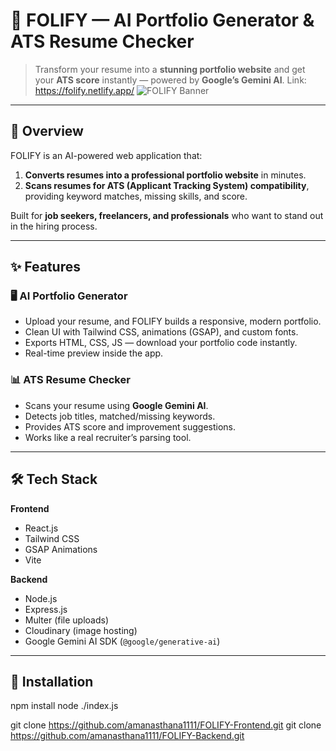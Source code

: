 # 🌟 FOLIFY — AI Portfolio Generator & ATS Resume Checker

> Transform your resume into a **stunning portfolio website** and get your **ATS score** instantly — powered by **Google’s Gemini AI**.
Link: https://folify.netlify.app/
![FOLIFY Banner](https://i.ibb.co/gpJXs27/yash2.jpg)

---

## 🚀 Overview
FOLIFY is an AI-powered web application that:
1. **Converts resumes into a professional portfolio website** in minutes.
2. **Scans resumes for ATS (Applicant Tracking System) compatibility**, providing keyword matches, missing skills, and score.

Built for **job seekers, freelancers, and professionals** who want to stand out in the hiring process.

---

## ✨ Features

### 🖥️ AI Portfolio Generator
- Upload your resume, and FOLIFY builds a responsive, modern portfolio.
- Clean UI with Tailwind CSS, animations (GSAP), and custom fonts.
- Exports HTML, CSS, JS — download your portfolio code instantly.
- Real-time preview inside the app.

### 📊 ATS Resume Checker
- Scans your resume using **Google Gemini AI**.
- Detects job titles, matched/missing keywords.
- Provides ATS score and improvement suggestions.
- Works like a real recruiter’s parsing tool.

---

## 🛠️ Tech Stack
**Frontend**
- React.js
- Tailwind CSS
- GSAP Animations
- Vite

**Backend**
- Node.js
- Express.js
- Multer (file uploads)
- Cloudinary (image hosting)
- Google Gemini AI SDK (`@google/generative-ai`)


---

## 🔧 Installation
npm install
node ./index.js


git clone https://github.com/amanasthana1111/FOLIFY-Frontend.git
git clone https://github.com/amanasthana1111/FOLIFY-Backend.git

